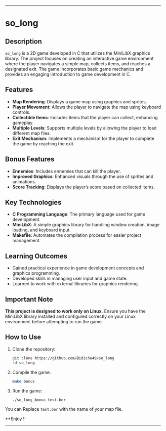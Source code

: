 
---

# so_long

## Description

`so_long` is a 2D game developed in C that utilizes the MiniLibX graphics library. The project focuses on creating an interactive game environment where the player navigates a simple map, collects items, and reaches a designated exit. The game incorporates basic game mechanics and provides an engaging introduction to game development in C.

## Features

- **Map Rendering**: Displays a game map using graphics and sprites.
- **Player Movement**: Allows the player to navigate the map using keyboard controls.
- **Collectible Items**: Includes items that the player can collect, enhancing gameplay.
- **Multiple Levels**: Supports multiple levels by allowing the player to load different map files.
- **Exit Mechanism**: Implements a mechanism for the player to complete the game by reaching the exit.

## Bonus Features

- **Ennemies**: Includes ennemies that can kill the player.
- **Improved Graphics**: Enhanced visuals through the use of sprites and animations.
- **Score Tracking**: Displays the player’s score based on collected items.

## Key Technologies

- **C Programming Language**: The primary language used for game development.
- **MiniLibX**: A simple graphics library for handling window creation, image loading, and keyboard input.
- **Makefile**: Automates the compilation process for easier project management.

## Learning Outcomes

- Gained practical experience in game development concepts and graphics programming.
- Developed skills in managing user input and game state.
- Learned to work with external libraries for graphics rendering.

## Important Note

**This project is designed to work only on Linux.** Ensure you have the MiniLibX library installed and configured correctly on your Linux environment before attempting to run the game.

## How to Use

1. Clone the repository:
   ```bash
   git clone https://github.com/Bidiche49/so_long
   cd so_long
   ```
2. Compile the game:
   ```bash
   make bonus
   ```
3. Run the game:
   ```bash
   ./so_long_bonus test.ber
   ```

You can Replace `test.ber` with the name of your map file.

**Enjoy !!

---

